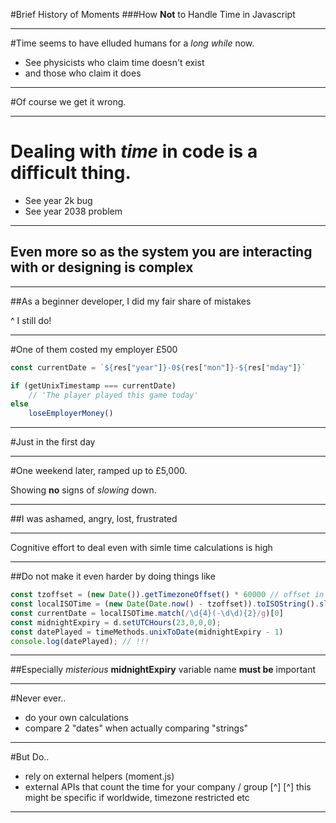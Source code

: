 #Brief History of Moments
###How **Not** to Handle Time in Javascript

---

#Time seems to have elluded humans for a *long while* now.

- See physicists who claim time doesn't exist
- and those who claim it does

---

#Of course we get it wrong.

---

# Dealing with _time_ in code is a difficult thing.
- See year 2k bug
- See year 2038 problem

---

## Even more so as the system you are interacting with or designing is complex

---

##As a beginner developer, I did my fair share of mistakes

^ I still do!

---
#One of them costed my employer £500
```js
const currentDate = `${res["year"]}-0${res["mon"]}-${res["mday"]}`

if (getUnixTimestamp === currentDate)
	// 'The player played this game today'
else
	loseEmployerMoney()
```

---

#Just in the first day

---

#One weekend later, ramped up to £5,000.

Showing **no** signs of _slowing_ down.

---

##I was ashamed, angry, lost, frustrated

---

Cognitive effort to deal even with simle time calculations is high

---

##Do not make it even harder by doing things like
```js
const tzoffset = (new Date()).getTimezoneOffset() * 60000 // offset in milliseconds
const localISOTime = (new Date(Date.now() - tzoffset)).toISOString().slice(0, -1)
const currentDate = localISOTime.match(/\d{4}(-\d\d){2}/g)[0]
const midnightExpiry = d.setUTCHours(23,0,0,0);
const datePlayed = timeMethods.unixToDate(midnightExpiry - 1)
console.log(datePlayed); // !!! 
```

---

##Especially _misterious_ **midnightExpiry** variable name **must be** important

---

#Never ever..
- do your own calculations
- compare 2 "dates" when actually comparing "strings"

---

#But Do..
- rely on external helpers (moment.js)
- external APIs that count the time for your company / group [^]
[^] this might be specific if worldwide, timezone restricted etc

---
